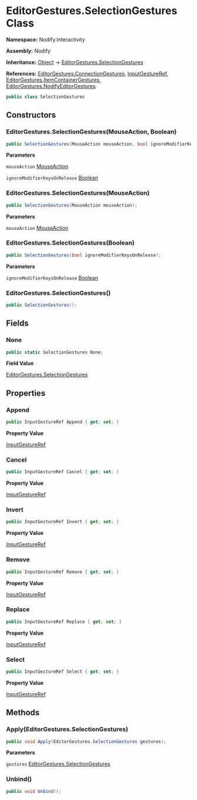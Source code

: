 # EditorGestures.SelectionGestures Class  
  
**Namespace:** Nodify.Interactivity  
  
**Assembly:** Nodify  
  
**Inheritance:** [Object](https://docs.microsoft.com/en-us/dotnet/api/System.Object) → [EditorGestures.SelectionGestures](Nodify_Interactivity_EditorGestures_SelectionGestures)  
  
**References:** [EditorGestures.ConnectionGestures](Nodify_Interactivity_EditorGestures_ConnectionGestures), [InputGestureRef](Nodify_Interactivity_InputGestureRef), [EditorGestures.ItemContainerGestures](Nodify_Interactivity_EditorGestures_ItemContainerGestures), [EditorGestures.NodifyEditorGestures](Nodify_Interactivity_EditorGestures_NodifyEditorGestures)  
  
```csharp  
public class SelectionGestures  
```  
  
## Constructors  
  
### EditorGestures.SelectionGestures(MouseAction, Boolean)  
  
```csharp  
public SelectionGestures(MouseAction mouseAction, bool ignoreModifierKeysOnRelease);  
```  
  
**Parameters**  
  
`mouseAction` [MouseAction](https://docs.microsoft.com/en-us/dotnet/api/System.Windows.Input.MouseAction)  
  
`ignoreModifierKeysOnRelease` [Boolean](https://docs.microsoft.com/en-us/dotnet/api/System.Boolean)  
  
### EditorGestures.SelectionGestures(MouseAction)  
  
```csharp  
public SelectionGestures(MouseAction mouseAction);  
```  
  
**Parameters**  
  
`mouseAction` [MouseAction](https://docs.microsoft.com/en-us/dotnet/api/System.Windows.Input.MouseAction)  
  
### EditorGestures.SelectionGestures(Boolean)  
  
```csharp  
public SelectionGestures(bool ignoreModifierKeysOnRelease);  
```  
  
**Parameters**  
  
`ignoreModifierKeysOnRelease` [Boolean](https://docs.microsoft.com/en-us/dotnet/api/System.Boolean)  
  
### EditorGestures.SelectionGestures()  
  
```csharp  
public SelectionGestures();  
```  
  
## Fields  
  
### None  
  
```csharp  
public static SelectionGestures None;  
```  
  
**Field Value**  
  
[EditorGestures.SelectionGestures](Nodify_Interactivity_EditorGestures_SelectionGestures)  
  
## Properties  
  
### Append  
  
```csharp  
public InputGestureRef Append { get; set; }  
```  
  
**Property Value**  
  
[InputGestureRef](Nodify_Interactivity_InputGestureRef)  
  
### Cancel  
  
```csharp  
public InputGestureRef Cancel { get; set; }  
```  
  
**Property Value**  
  
[InputGestureRef](Nodify_Interactivity_InputGestureRef)  
  
### Invert  
  
```csharp  
public InputGestureRef Invert { get; set; }  
```  
  
**Property Value**  
  
[InputGestureRef](Nodify_Interactivity_InputGestureRef)  
  
### Remove  
  
```csharp  
public InputGestureRef Remove { get; set; }  
```  
  
**Property Value**  
  
[InputGestureRef](Nodify_Interactivity_InputGestureRef)  
  
### Replace  
  
```csharp  
public InputGestureRef Replace { get; set; }  
```  
  
**Property Value**  
  
[InputGestureRef](Nodify_Interactivity_InputGestureRef)  
  
### Select  
  
```csharp  
public InputGestureRef Select { get; set; }  
```  
  
**Property Value**  
  
[InputGestureRef](Nodify_Interactivity_InputGestureRef)  
  
## Methods  
  
### Apply(EditorGestures.SelectionGestures)  
  
```csharp  
public void Apply(EditorGestures.SelectionGestures gestures);  
```  
  
**Parameters**  
  
`gestures` [EditorGestures.SelectionGestures](Nodify_Interactivity_EditorGestures_SelectionGestures)  
  
### Unbind()  
  
```csharp  
public void Unbind();  
```  
  
